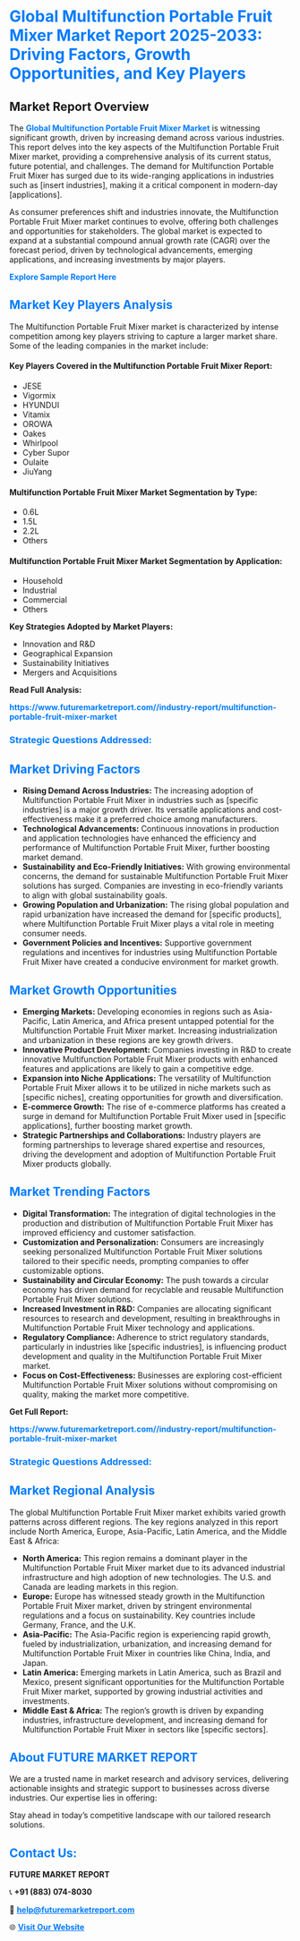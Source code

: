 <h1 style="color: #007BFF;">Global Multifunction Portable Fruit Mixer Market Report 2025-2033: Driving Factors, Growth Opportunities, and Key Players</h1>

<section id="overview">
<h2>Market Report Overview</h2>
<p>The <a href="https://www.futuremarketreport.com//industry-report/multifunction-portable-fruit-mixer-market" style="color: #007BFF; text-decoration: none;"><strong>Global Multifunction Portable Fruit Mixer Market</strong></a> is witnessing significant growth, driven by increasing demand across various industries. This report delves into the key aspects of the Multifunction Portable Fruit Mixer market, providing a comprehensive analysis of its current status, future potential, and challenges. The demand for Multifunction Portable Fruit Mixer has surged due to its wide-ranging applications in industries such as [insert industries], making it a critical component in modern-day [applications].</p>
<p>As consumer preferences shift and industries innovate, the Multifunction Portable Fruit Mixer market continues to evolve, offering both challenges and opportunities for stakeholders. The global market is expected to expand at a substantial compound annual growth rate (CAGR) over the forecast period, driven by technological advancements, emerging applications, and increasing investments by major players.</p>
</section>

<section id="overview">
<p><a href="https://www.futuremarketreport.com//request-sample/reportId=52956" style="color: #007BFF; text-decoration: none;"><strong>Explore Sample Report Here</strong></a></p>
</section>

<section id="key-players">
<h2 style="color: #007BFF;">Market Key Players Analysis</h2>
<p>The Multifunction Portable Fruit Mixer market is characterized by intense competition among key players striving to capture a larger market share. Some of the leading companies in the market include:</p>
<h4>Key Players Covered in the Multifunction Portable Fruit Mixer Report:</h4>
<ul><li>JESE</li><li>Vigormix</li><li>HYUNDUI</li><li>Vitamix</li><li>OROWA</li><li>Oakes</li><li>Whirlpool</li><li>Cyber Supor</li><li>Oulaite</li><li>JiuYang</li></ul>
<h4>Multifunction Portable Fruit Mixer Market Segmentation by Type:</h4>
<ul><li>0.6L</li><li>1.5L</li><li>2.2L</li><li>Others</li></ul>

<h4>Multifunction Portable Fruit Mixer Market Segmentation by Application:</h4>
<ul><li>Household</li><li>Industrial</li><li>Commercial</li><li>Others</li></ul>
<p><strong>Key Strategies Adopted by Market Players:</strong></p>
<ul>
<li>Innovation and R&D</li>
<li>Geographical Expansion</li>
<li>Sustainability Initiatives</li>
<li>Mergers and Acquisitions</li>
</ul>
</section>

<section>
<p><strong>Read Full Analysis: </strong></p><a href="https://www.futuremarketreport.com//industry-report/multifunction-portable-fruit-mixer-market" style="color: #007BFF; text-decoration: none;"><strong>https://www.futuremarketreport.com//industry-report/multifunction-portable-fruit-mixer-market</strong></a>
<h3 style="color: #007BFF;">Strategic Questions Addressed:</h3>
</section>

<section id="driving-factors">
<h2 style="color: #007BFF;">Market Driving Factors</h2>
<ul>
<li><strong>Rising Demand Across Industries:</strong> The increasing adoption of Multifunction Portable Fruit Mixer in industries such as [specific industries] is a major growth driver. Its versatile applications and cost-effectiveness make it a preferred choice among manufacturers.</li>
<li><strong>Technological Advancements:</strong> Continuous innovations in production and application technologies have enhanced the efficiency and performance of Multifunction Portable Fruit Mixer, further boosting market demand.</li>
<li><strong>Sustainability and Eco-Friendly Initiatives:</strong> With growing environmental concerns, the demand for sustainable Multifunction Portable Fruit Mixer solutions has surged. Companies are investing in eco-friendly variants to align with global sustainability goals.</li>
<li><strong>Growing Population and Urbanization:</strong> The rising global population and rapid urbanization have increased the demand for [specific products], where Multifunction Portable Fruit Mixer plays a vital role in meeting consumer needs.</li>
<li><strong>Government Policies and Incentives:</strong> Supportive government regulations and incentives for industries using Multifunction Portable Fruit Mixer have created a conducive environment for market growth.</li>
</ul>
</section>

<section id="growth-opportunities">
<h2 style="color: #007BFF;">Market Growth Opportunities</h2>
<ul>
<li><strong>Emerging Markets:</strong> Developing economies in regions such as Asia-Pacific, Latin America, and Africa present untapped potential for the Multifunction Portable Fruit Mixer market. Increasing industrialization and urbanization in these regions are key growth drivers.</li>
<li><strong>Innovative Product Development:</strong> Companies investing in R&D to create innovative Multifunction Portable Fruit Mixer products with enhanced features and applications are likely to gain a competitive edge.</li>
<li><strong>Expansion into Niche Applications:</strong> The versatility of Multifunction Portable Fruit Mixer allows it to be utilized in niche markets such as [specific niches], creating opportunities for growth and diversification.</li>
<li><strong>E-commerce Growth:</strong> The rise of e-commerce platforms has created a surge in demand for Multifunction Portable Fruit Mixer used in [specific applications], further boosting market growth.</li>
<li><strong>Strategic Partnerships and Collaborations:</strong> Industry players are forming partnerships to leverage shared expertise and resources, driving the development and adoption of Multifunction Portable Fruit Mixer products globally.</li>
</ul>
</section>

<section id="trending-factors">
<h2 style="color: #007BFF;">Market Trending Factors</h2>
<ul>
<li><strong>Digital Transformation:</strong> The integration of digital technologies in the production and distribution of Multifunction Portable Fruit Mixer has improved efficiency and customer satisfaction.</li>
<li><strong>Customization and Personalization:</strong> Consumers are increasingly seeking personalized Multifunction Portable Fruit Mixer solutions tailored to their specific needs, prompting companies to offer customizable options.</li>
<li><strong>Sustainability and Circular Economy:</strong> The push towards a circular economy has driven demand for recyclable and reusable Multifunction Portable Fruit Mixer solutions.</li>
<li><strong>Increased Investment in R&D:</strong> Companies are allocating significant resources to research and development, resulting in breakthroughs in Multifunction Portable Fruit Mixer technology and applications.</li>
<li><strong>Regulatory Compliance:</strong> Adherence to strict regulatory standards, particularly in industries like [specific industries], is influencing product development and quality in the Multifunction Portable Fruit Mixer market.</li>
<li><strong>Focus on Cost-Effectiveness:</strong> Businesses are exploring cost-efficient Multifunction Portable Fruit Mixer solutions without compromising on quality, making the market more competitive.</li>
</ul>
</section>

<section>
<p><strong>Get Full Report: </strong></p><a href="https://www.futuremarketreport.com//industry-report/multifunction-portable-fruit-mixer-market" style="color: #007BFF; text-decoration: none;"><strong>https://www.futuremarketreport.com//industry-report/multifunction-portable-fruit-mixer-market</strong></a>
<h3 style="color: #007BFF;">Strategic Questions Addressed:</h3>
</section>


<section id="regional-analysis">
<h2 style="color: #007BFF;">Market Regional Analysis</h2>
<p>The global Multifunction Portable Fruit Mixer market exhibits varied growth patterns across different regions. The key regions analyzed in this report include North America, Europe, Asia-Pacific, Latin America, and the Middle East & Africa:</p>
<ul>
<li><strong>North America:</strong> This region remains a dominant player in the Multifunction Portable Fruit Mixer market due to its advanced industrial infrastructure and high adoption of new technologies. The U.S. and Canada are leading markets in this region.</li>
<li><strong>Europe:</strong> Europe has witnessed steady growth in the Multifunction Portable Fruit Mixer market, driven by stringent environmental regulations and a focus on sustainability. Key countries include Germany, France, and the U.K.</li>
<li><strong>Asia-Pacific:</strong> The Asia-Pacific region is experiencing rapid growth, fueled by industrialization, urbanization, and increasing demand for Multifunction Portable Fruit Mixer in countries like China, India, and Japan.</li>
<li><strong>Latin America:</strong> Emerging markets in Latin America, such as Brazil and Mexico, present significant opportunities for the Multifunction Portable Fruit Mixer market, supported by growing industrial activities and investments.</li>
<li><strong>Middle East & Africa:</strong> The region’s growth is driven by expanding industries, infrastructure development, and increasing demand for Multifunction Portable Fruit Mixer in sectors like [specific sectors].</li>
</ul>
</section>

<footer>
<h2 style="color: #007BFF;">About FUTURE MARKET REPORT</h2>
<p>We are a trusted name in market research and advisory services, delivering actionable insights and strategic support to businesses across diverse industries. Our expertise lies in offering:</p>

<p>Stay ahead in today’s competitive landscape with our tailored research solutions.</p>

<h2 style="color: #007BFF;">Contact Us:</h2>
<p><strong>FUTURE MARKET REPORT</strong></p>
<p>📞 <strong>+91 (883) 074-8030</strong></p>
<p>📧 <strong><a href="mailto:help@futuremarketreport.com" style="color: #007BFF;">help@futuremarketreport.com</a></strong></p>
<p>🌐 <strong><a href="https://www.futuremarketreport.com/" style="color: #007BFF;">Visit Our Website</a></strong></p>
</footer>